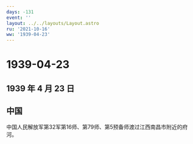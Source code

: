 ```yaml
---
days: -131
event: ''
layout: ../../layouts/Layout.astro
ru: '2021-10-16'
ww: '1939-04-23'
---
```


# 1939-04-23

## 1939 年 4 月 23 日

## 中国

中国人民解放军第32军第16师、第79师、第5预备师渡过江西南昌市附近的府河。